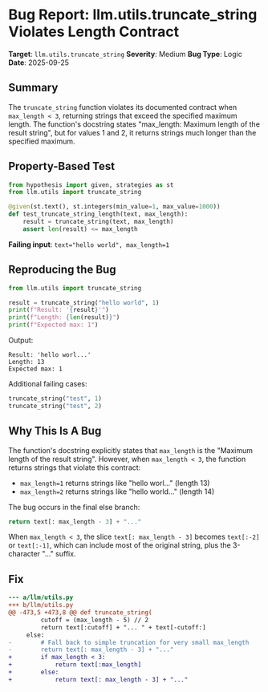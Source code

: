 # Bug Report: llm.utils.truncate_string Violates Length Contract

**Target**: `llm.utils.truncate_string`
**Severity**: Medium
**Bug Type**: Logic
**Date**: 2025-09-25

## Summary

The `truncate_string` function violates its documented contract when `max_length < 3`, returning strings that exceed the specified maximum length. The function's docstring states "max_length: Maximum length of the result string", but for values 1 and 2, it returns strings much longer than the specified maximum.

## Property-Based Test

```python
from hypothesis import given, strategies as st
from llm.utils import truncate_string

@given(st.text(), st.integers(min_value=1, max_value=1000))
def test_truncate_string_length(text, max_length):
    result = truncate_string(text, max_length)
    assert len(result) <= max_length
```

**Failing input**: `text="hello world", max_length=1`

## Reproducing the Bug

```python
from llm.utils import truncate_string

result = truncate_string("hello world", 1)
print(f"Result: '{result}'")
print(f"Length: {len(result)}")
print(f"Expected max: 1")
```

Output:
```
Result: 'hello worl...'
Length: 13
Expected max: 1
```

Additional failing cases:
```python
truncate_string("test", 1)
truncate_string("test", 2)
```

## Why This Is A Bug

The function's docstring explicitly states that `max_length` is the "Maximum length of the result string". However, when `max_length < 3`, the function returns strings that violate this contract:

- `max_length=1` returns strings like "hello worl..." (length 13)
- `max_length=2` returns strings like "hello world..." (length 14)

The bug occurs in the final else branch:
```python
return text[: max_length - 3] + "..."
```

When `max_length < 3`, the slice `text[: max_length - 3]` becomes `text[:-2]` or `text[:-1]`, which can include most of the original string, plus the 3-character "..." suffix.

## Fix

```diff
--- a/llm/utils.py
+++ b/llm/utils.py
@@ -473,5 +473,8 @@ def truncate_string(
         cutoff = (max_length - 5) // 2
         return text[:cutoff] + "... " + text[-cutoff:]
     else:
-        # Fall back to simple truncation for very small max_length
-        return text[: max_length - 3] + "..."
+        if max_length < 3:
+            return text[:max_length]
+        else:
+            return text[: max_length - 3] + "..."
```